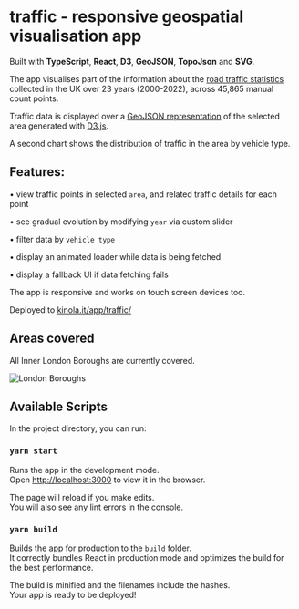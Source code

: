 # traffic - responsive geospatial visualisation app

Built with __TypeScript__, __React__, __D3__, __GeoJSON__, __TopoJson__ and __SVG__.

The app visualises part of the information about the [road traffic statistics](https://roadtraffic.dft.gov.uk/downloads) collected in the UK over 23 years (2000-2022), across 45,865 manual count points.

Traffic data is displayed over a [GeoJSON representation](https://martinjc.github.io/UK-GeoJSON/) of the selected area generated with [D3.js](https://d3js.org/).

A second chart shows the distribution of traffic in the area by vehicle type.

## Features:

• view traffic points in selected `area`, and related traffic details for each point

• see gradual evolution by modifying `year` via custom slider

• filter data by `vehicle type`

• display an animated loader while data is being fetched

• display a fallback UI if data fetching fails

The app is responsive and works on touch screen devices too.

Deployed to [kinola.it/app/traffic/](https://kinola.it/app/traffic/)

## Areas covered

All Inner London Boroughs are currently covered.

![London Boroughs](https://upload.wikimedia.org/wikipedia/commons/thumb/7/7d/Outer_Inner_London_Boroughs.png/776px-Outer_Inner_London_Boroughs.png)

## Available Scripts

In the project directory, you can run:

### `yarn start`

Runs the app in the development mode.\
Open [http://localhost:3000](http://localhost:3000) to view it in the browser.

The page will reload if you make edits.\
You will also see any lint errors in the console.

### `yarn build`

Builds the app for production to the `build` folder.\
It correctly bundles React in production mode and optimizes the build for the best performance.

The build is minified and the filenames include the hashes.\
Your app is ready to be deployed!
